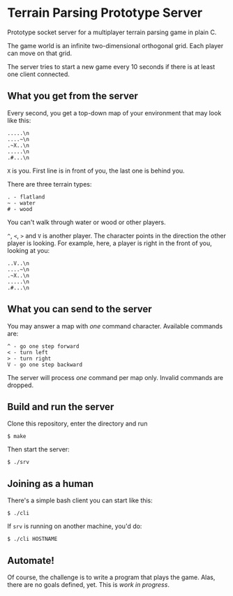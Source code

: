 # Terrain Parsing Prototype Server

Prototype socket server for a multiplayer terrain parsing game in plain C.

The game world is an infinite two-dimensional orthogonal grid.
Each player can move on that grid.

The server tries to start a new game every 10 seconds if there is at least
one client connected.

## What you get from the server

Every second, you get a top-down map of your environment that may look
like this:

	.....\n
	....~\n
	.~X..\n
	.....\n
	.#...\n

`X` is you. First line is in front of you, the last one is behind you.

There are three terrain types:

	. - flatland
	~ - water
	# - wood

You can't walk through water or wood or other players.

`^`, `<`, `>` and `V` is another player. The character points in the
direction the other player is looking. For example, here, a player is
right in the front of you, looking at you:

	..V..\n
	....~\n
	.~X..\n
	.....\n
	.#...\n

## What you can send to the server

You may answer a map with _one_ command character.
Available commands are:

	^ - go one step forward
	< - turn left
	> - turn right
	V - go one step backward

The server will process _one_ command per map only.
Invalid commands are dropped.

## Build and run the server

Clone this repository, enter the directory and run

	$ make

Then start the server:

	$ ./srv

## Joining as a human

There's a simple bash client you can start like this:

	$ ./cli

If `srv` is running on another machine, you'd do:

	$ ./cli HOSTNAME

## Automate!

Of course, the challenge is to write a program that plays the game.
Alas, there are no goals defined, yet. This is *work in progress*.
